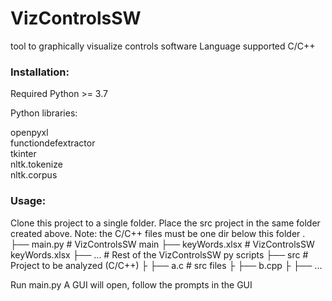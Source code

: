 # VizControlsSW

tool to graphically visualize controls software
Language supported C/C++

### Installation:

Required Python >= 3.7

Python libraries:

openpyxl \
functiondefextractor \
tkinter \
nltk.tokenize \
nltk.corpus

### Usage:

Clone this project to a single folder.
Place the src project in the same folder created above. Note: the C/C++ files must be one dir below this folder
.
├── main.py                   # VizControlsSW main
├── keyWords.xlsx             # VizControlsSW keyWords.xlsx
├── ...                       # Rest of the VizControlsSW py scripts
├── src                       # Project to be analyzed (C/C++)
├     ├── a.c                   # src files 
├     ├── b.cpp
├     ├── ...                   

Run main.py
A GUI will open, follow the prompts in the GUI
